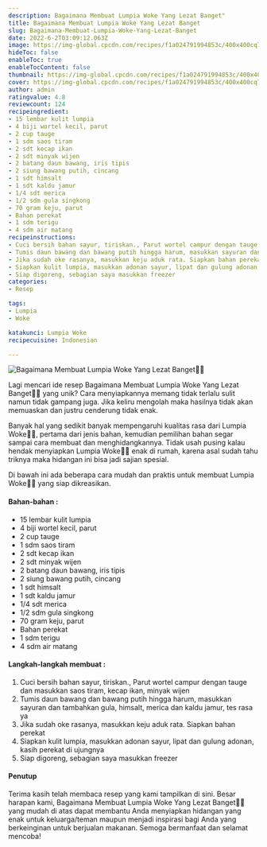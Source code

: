 ```yaml
---
description: Bagaimana Membuat Lumpia Woke Yang Lezat Banget"
title: Bagaimana Membuat Lumpia Woke Yang Lezat Banget
slug: Bagaimana-Membuat-Lumpia-Woke-Yang-Lezat-Banget
date: 2022-6-2T03:09:12.063Z
image: https://img-global.cpcdn.com/recipes/f1a024791994853c/400x400cq70/photo.jpg
hideToc: false
enableToc: true
enableTocContent: false
thumbnail: https://img-global.cpcdn.com/recipes/f1a024791994853c/400x400cq70/photo.jpg
cover: https://img-global.cpcdn.com/recipes/f1a024791994853c/400x400cq70/photo.jpg
author: admin
ratingvalue: 4.8
reviewcount: 124
recipeingredient:
- 15 lembar kulit lumpia
- 4 biji wortel kecil, parut
- 2 cup tauge
- 1 sdm saos tiram
- 2 sdt kecap ikan
- 2 sdt minyak wijen
- 2 batang daun bawang, iris tipis
- 2 siung bawang putih, cincang
- 1 sdt himsalt
- 1 sdt kaldu jamur
- 1/4 sdt merica
- 1/2 sdm gula singkong
- 70 gram keju, parut
- Bahan perekat
- 1 sdm terigu
- 4 sdm air matang
recipeinstructions:
- Cuci bersih bahan sayur, tiriskan., Parut wortel campur dengan tauge dan masukkan saos tiram, kecap ikan, minyak wijen
- Tumis daun bawang dan bawang putih hingga harum, masukkan sayuran dan tambahkan gula, himsalt, merica dan kaldu jamur, tes rasa ya
- Jika sudah oke rasanya, masukkan keju aduk rata. Siapkan bahan perekat
- Siapkan kulit lumpia, masukkan adonan sayur, lipat dan gulung adonan, kasih perekat di ujungnya
- Siap digoreng, sebagian saya masukkan freezer
categories:
- Resep

tags:
- Lumpia
- Woke

katakunci: Lumpia Woke
recipecuisine: Indonesian

---
```


![Bagaimana Membuat Lumpia Woke Yang Lezat Banget👩‍🍳](https://img-global.cpcdn.com/recipes/f1a024791994853c/400x400cq70/photo.jpg)

Lagi mencari ide resep Bagaimana Membuat Lumpia Woke Yang Lezat Banget👩‍🍳 yang unik? Cara menyiapkannya memang tidak terlalu sulit namun tidak gampang juga. Jika keliru mengolah maka hasilnya tidak akan memuaskan dan justru cenderung tidak enak.

Banyak hal yang sedikit banyak mempengaruhi kualitas rasa dari Lumpia Woke👩‍🍳, pertama dari jenis bahan, kemudian pemilihan bahan segar sampai cara membuat dan menghidangkannya. Tidak usah pusing kalau hendak menyiapkan Lumpia Woke👩‍🍳 enak di rumah, karena asal sudah tahu triknya maka hidangan ini bisa jadi sajian spesial.

Di bawah ini ada beberapa cara mudah dan praktis untuk membuat Lumpia Woke👩‍🍳 yang siap dikreasikan.

<!--inarticleads1-->

#### Bahan-bahan :

- 15 lembar kulit lumpia
- 4 biji wortel kecil, parut
- 2 cup tauge
- 1 sdm saos tiram
- 2 sdt kecap ikan
- 2 sdt minyak wijen
- 2 batang daun bawang, iris tipis
- 2 siung bawang putih, cincang
- 1 sdt himsalt
- 1 sdt kaldu jamur
- 1/4 sdt merica
- 1/2 sdm gula singkong
- 70 gram keju, parut
- Bahan perekat
- 1 sdm terigu
- 4 sdm air matang

<!--inarticleads2-->

#### Langkah-langkah membuat :

1. Cuci bersih bahan sayur, tiriskan., Parut wortel campur dengan tauge dan masukkan saos tiram, kecap ikan, minyak wijen
1. Tumis daun bawang dan bawang putih hingga harum, masukkan sayuran dan tambahkan gula, himsalt, merica dan kaldu jamur, tes rasa ya
1. Jika sudah oke rasanya, masukkan keju aduk rata. Siapkan bahan perekat
1. Siapkan kulit lumpia, masukkan adonan sayur, lipat dan gulung adonan, kasih perekat di ujungnya
1. Siap digoreng, sebagian saya masukkan freezer

#### Penutup

Terima kasih telah membaca resep yang kami tampilkan di sini. Besar harapan kami, Bagaimana Membuat Lumpia Woke Yang Lezat Banget👩‍🍳 yang mudah di atas dapat membantu Anda menyiapkan hidangan yang enak untuk keluarga/teman maupun menjadi inspirasi bagi Anda yang berkeinginan untuk berjualan makanan. Semoga bermanfaat dan selamat mencoba!